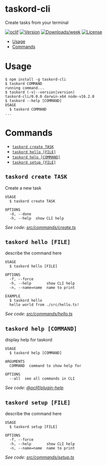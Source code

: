 taskord-cli
===========

Create tasks from your terminal

[![oclif](https://img.shields.io/badge/cli-oclif-brightgreen.svg)](https://oclif.io)
[![Version](https://img.shields.io/npm/v/taskord-cli.svg)](https://npmjs.org/package/taskord-cli)
[![Downloads/week](https://img.shields.io/npm/dw/taskord-cli.svg)](https://npmjs.org/package/taskord-cli)
[![License](https://img.shields.io/npm/l/taskord-cli.svg)](https://github.com/NWBY/taskord-cli/blob/master/package.json)

<!-- toc -->
* [Usage](#usage)
* [Commands](#commands)
<!-- tocstop -->
# Usage
<!-- usage -->
```sh-session
$ npm install -g taskord-cli
$ taskord COMMAND
running command...
$ taskord (-v|--version|version)
taskord-cli/0.0.0 darwin-x64 node-v16.2.0
$ taskord --help [COMMAND]
USAGE
  $ taskord COMMAND
...
```
<!-- usagestop -->
# Commands
<!-- commands -->
* [`taskord create TASK`](#taskord-create-task)
* [`taskord hello [FILE]`](#taskord-hello-file)
* [`taskord help [COMMAND]`](#taskord-help-command)
* [`taskord setup [FILE]`](#taskord-setup-file)

## `taskord create TASK`

Create a new task

```
USAGE
  $ taskord create TASK

OPTIONS
  -d, --done
  -h, --help  show CLI help
```

_See code: [src/commands/create.ts](https://github.com/NWBY/taskord-cli/blob/v0.0.0/src/commands/create.ts)_

## `taskord hello [FILE]`

describe the command here

```
USAGE
  $ taskord hello [FILE]

OPTIONS
  -f, --force
  -h, --help       show CLI help
  -n, --name=name  name to print

EXAMPLE
  $ taskord hello
  hello world from ./src/hello.ts!
```

_See code: [src/commands/hello.ts](https://github.com/NWBY/taskord-cli/blob/v0.0.0/src/commands/hello.ts)_

## `taskord help [COMMAND]`

display help for taskord

```
USAGE
  $ taskord help [COMMAND]

ARGUMENTS
  COMMAND  command to show help for

OPTIONS
  --all  see all commands in CLI
```

_See code: [@oclif/plugin-help](https://github.com/oclif/plugin-help/blob/v3.2.0/src/commands/help.ts)_

## `taskord setup [FILE]`

describe the command here

```
USAGE
  $ taskord setup [FILE]

OPTIONS
  -f, --force
  -h, --help       show CLI help
  -n, --name=name  name to print
```

_See code: [src/commands/setup.ts](https://github.com/NWBY/taskord-cli/blob/v0.0.0/src/commands/setup.ts)_
<!-- commandsstop -->
